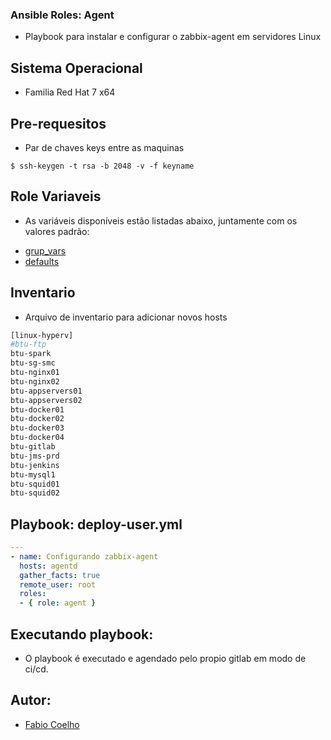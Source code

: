 ### Ansible Roles: Agent
- Playbook para instalar e configurar o zabbix-agent em servidores Linux

## Sistema Operacional
- Familia Red Hat 7 x64

## Pre-requesitos
- Par de chaves keys entre as maquinas

```
$ ssh-keygen -t rsa -b 2048 -v -f keyname
```

## Role Variaveis
- As variáveis disponíveis estão listadas abaixo, juntamente com os valores padrão:
 * [grup_vars](https://github.com/fcruzcoelho/ansible-zabbix/blob/master/inventory/group_vars/all.yml)
 * [defaults](defaults/main.yml)

## Inventario
- Arquivo de inventario para adicionar novos hosts

```bash
[linux-hyperv]
#btu-ftp
btu-spark
btu-sg-smc
btu-nginx01
btu-nginx02
btu-appservers01
btu-appservers02
btu-docker01
btu-docker02
btu-docker03
btu-docker04
btu-gitlab
btu-jms-prd
btu-jenkins
btu-mysql1
btu-squid01
btu-squid02
```

## Playbook: deploy-user.yml
```yml
---
- name: Configurando zabbix-agent
  hosts: agentd
  gather_facts: true
  remote_user: root
  roles:
  - { role: agent }
```

## Executando playbook:
- O playbook é executado e agendado pelo propio gitlab em modo de ci/cd.

## Autor:
- [Fabio Coelho](http://gitlab.braspress.com.br/fabiocoelho-sao)
